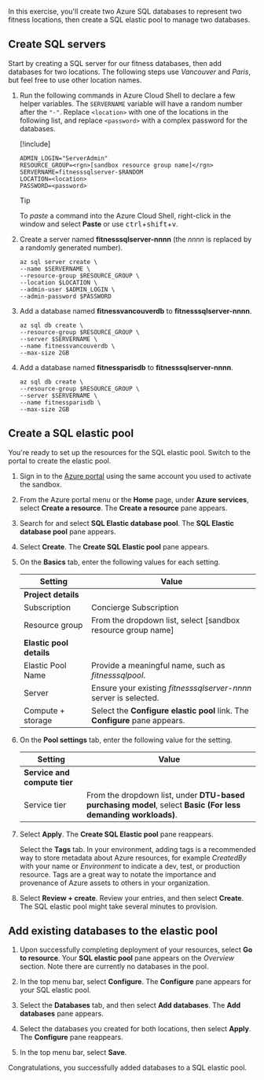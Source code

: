 In this exercise, you'll create two Azure SQL databases to represent two fitness locations, then create a SQL elastic pool to manage two databases.

## Create SQL servers

Start by creating a SQL server for our fitness databases, then add databases for two locations. The following steps use *Vancouver* and *Paris*, but feel free to use other location names.

1. Run the following commands in Azure Cloud Shell to declare a few helper variables. The `SERVERNAME` variable will have a random number after the `"-"`. Replace `<location>` with one of the locations in the following list, and replace `<password>` with a complex password for the databases.

    [!include[](../../../includes/azure-sandbox-regions-first-mention-note.md)]

    ```azurecli
    ADMIN_LOGIN="ServerAdmin"
    RESOURCE_GROUP=<rgn>[sandbox resource group name]</rgn>
    SERVERNAME=fitnesssqlserver-$RANDOM
    LOCATION=<location>
    PASSWORD=<password>
    ```

    > [!TIP]
    > To *paste* a command into the Azure Cloud Shell, right-click in the window and select **Paste** or use <kbd>ctrl</kbd>+<kbd>shift</kbd>+<kbd>v</kbd>.

1. Create a server named **fitnesssqlserver-nnnn** (the *nnnn* is replaced by a randomly generated number).

    ```azurecli
    az sql server create \
    --name $SERVERNAME \
    --resource-group $RESOURCE_GROUP \
    --location $LOCATION \
    --admin-user $ADMIN_LOGIN \
    --admin-password $PASSWORD
    ```

1. Add a database named **fitnessvancouverdb** to **fitnesssqlserver-nnnn**.

    ```azurecli
    az sql db create \
    --resource-group $RESOURCE_GROUP \
    --server $SERVERNAME \
    --name fitnessvancouverdb \
    --max-size 2GB
    ```

1. Add a database named **fitnessparisdb** to **fitnesssqlserver-nnnn**.

    ```azurecli
    az sql db create \
    --resource-group $RESOURCE_GROUP \
    --server $SERVERNAME \
    --name fitnessparisdb \
    --max-size 2GB
    ```

## Create a SQL elastic pool

You're ready to set up the resources for the SQL elastic pool. Switch to the portal to create the elastic pool.

1. Sign in to the [Azure portal](https://portal.azure.com/learn.docs.microsoft.com?azure-portal=true) using the same account you used to activate the sandbox.

1. From the Azure portal menu or the **Home** page, under **Azure services**, select **Create a resource**. The **Create a resource** pane appears.

1. Search for and select **SQL Elastic database pool**. The **SQL Elastic database pool** pane appears.

1. Select **Create**. The **Create SQL Elastic pool** pane appears.

1. On the **Basics** tab, enter the following values for each setting.

    | Setting | Value |
    |---|---|
    | **Project details** |
    | Subscription | Concierge Subscription |
    | Resource group | From the dropdown list, select <rgn>[sandbox resource group name]</rgn> |
    | **Elastic pool details** |
    | Elastic Pool Name | Provide a meaningful name, such as *fitnesssqlpool*. |
    | Server | Ensure your existing *fitnesssqlserver-nnnn* server is selected. |
    | Compute + storage | Select the **Configure elastic pool** link. The **Configure** pane appears. |

1. On the **Pool settings** tab, enter the following value for the setting.

    | Setting | Value |
    |---|---|
    | **Service and compute tier** |
    | Service tier | From the dropdown list, under **DTU-based purchasing model**, select **Basic (For less demanding workloads)**. |

1. Select **Apply**. The **Create SQL Elastic pool** pane reappears.

    Select the **Tags** tab. In your environment, adding tags is a recommended way to store metadata about Azure resources, for example *CreatedBy* with your name or *Environment* to indicate a dev, test, or production resource. Tags are a great way to notate the importance and provenance of Azure assets to others in your organization.

1. Select **Review + create**. Review your entries, and then select **Create**. The SQL elastic pool might take several minutes to provision.

## Add existing databases to the elastic pool

1. Upon successfully completing deployment of your resources, select **Go to resource**. Your **SQL elastic pool** pane appears on the *Overview* section. Note there are currently no databases in the pool.

1. In the top menu bar, select **Configure**. The **Configure** pane appears for your SQL elastic pool.

1. Select the **Databases** tab, and then select **Add databases**. The **Add databases** pane appears.

1. Select the databases you created for both locations, then select **Apply**. The **Configure** pane reappears.

1. In the top menu bar, select **Save**.

Congratulations, you successfully added databases to a SQL elastic pool.
